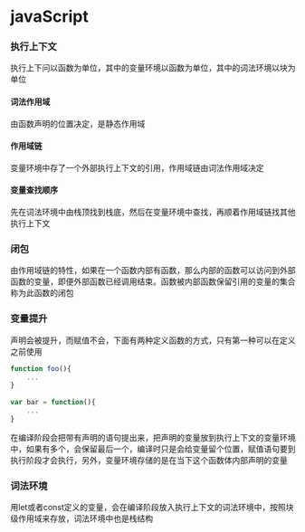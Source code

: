 # javaScript

### 执行上下文

执行上下问以函数为单位，其中的变量环境以函数为单位，其中的词法环境以块为单位

#### 词法作用域

由函数声明的位置决定，是静态作用域

#### 作用域链

变量环境中存了一个外部执行上下文的引用，作用域链由词法作用域决定

#### 变量查找顺序

先在词法环境中由栈顶找到栈底，然后在变量环境中查找，再顺着作用域链找其他执行上下文



### 闭包

由作用域链的特性，如果在一个函数内部有函数，那么内部的函数可以访问到外部函数的变量，即便外部函数已经调用结束。函数被内部函数保留引用的变量的集合称为此函数的闭包



### 变量提升

声明会被提升，而赋值不会，下面有两种定义函数的方式，只有第一种可以在定义之前使用

```js
function foo(){
    ...
}
    
var bar = function(){
    ...
}
```

在编译阶段会把带有声明的语句提出来，把声明的变量放到执行上下文的变量环境中，如果有多个，会保留最后一个，编译时只是会给变量留个位置，赋值语句要到执行阶段才会执行，另外，变量环境存储的是在当下这个函数体内部声明的变量







### 词法环境

用let或者const定义的变量，会在编译阶段放入执行上下文的词法环境中，按照块级作用域来存放，词法环境中也是栈结构